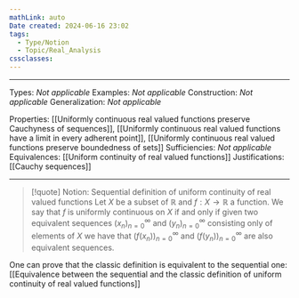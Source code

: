 ```yaml
---
mathLink: auto
Date created: 2024-06-16 23:02
tags:
  - Type/Notion
  - Topic/Real_Analysis
cssclasses:
---
```


---

Types: _Not applicable_
Examples: _Not applicable_
Construction: _Not applicable_
Generalization: _Not applicable_

Properties: [[Uniformly continuous real valued functions preserve Cauchyness of sequences]], [[Uniformly continuous real valued functions have a limit in every adherent point]], [[Uniformly continuous real valued functions preserve boundedness of sets]]
Sufficiencies: _Not applicable_
Equivalences: [[Uniform continuity of real valued functions]]
Justifications: [[Cauchy sequences]]

---

> [!quote] Notion: Sequential definition of uniform continuity of real valued functions
> Let $X$ be a subset of $\mathbb{R}$ and $f:X\to \mathbb{R}$ a function. We say that $f$ is uniformly continuous on $X$ if and only if given two equivalent sequences $(x_n)^\infty_{n=0}$ and $(y_n)^\infty_{n=0}$ consisting only of elements of $X$ we have that $(f(x_{n}))^\infty_{n=0}$ and $(f(y_{n}))^\infty_{n=0}$ are also equivalent sequences.

One can prove that the classic definition is equivalent to the sequential one: [[Equivalence between the sequential and the classic definition of uniform continuity of real valued functions]]



